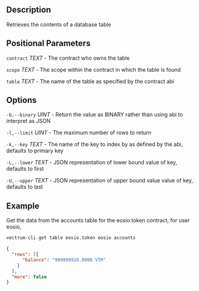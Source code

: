 ## Description

Retrieves the contents of a database table

## Positional Parameters
`contract` _TEXT_ - The contract who owns the table

`scope` _TEXT_ - The scope within the contract in which the table is found

`table` _TEXT_ - The name of the table as specified by the contract abi

## Options
`-b,--binary` _UINT_ - Return the value as BINARY rather than using abi to interpret as JSON

`-l,--limit` _UINT_ - The maximum number of rows to return

`-k,--key` _TEXT_ - The name of the key to index by as defined by the abi, defaults to primary key

`-L,--lower` _TEXT_ - JSON representation of lower bound value of key, defaults to first

`-U,--upper` _TEXT_ - JSON representation of upper bound value value of key, defaults to last

## Example
Get the data from the accounts table for the eosio.token contract, for user eosio,

```sh
vectrum-cli get table eosio.token eosio accounts
```
```json
{
  "rows": [{
      "balance": "999999920.0000 VTM"
    }
  ],
  "more": false
}
```
